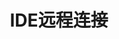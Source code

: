 ---
title: "IDE远程连接"
linkTitle: "IDE远程连接"
weight: 50
description: >
  使用VSCode或者JetBrains远程开发模式连接SmartIDE工作区
---